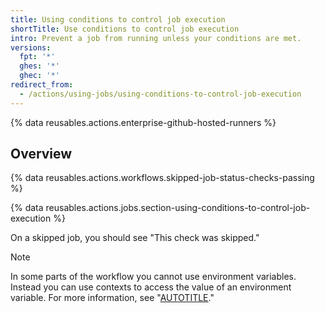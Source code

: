 ```yaml
---
title: Using conditions to control job execution
shortTitle: Use conditions to control job execution
intro: Prevent a job from running unless your conditions are met.
versions:
  fpt: '*'
  ghes: '*'
  ghec: '*'
redirect_from:
  - /actions/using-jobs/using-conditions-to-control-job-execution
---
```


{% data reusables.actions.enterprise-github-hosted-runners %}

## Overview

{% data reusables.actions.workflows.skipped-job-status-checks-passing %}

{% data reusables.actions.jobs.section-using-conditions-to-control-job-execution %}

On a skipped job, you should see "This check was skipped."

> [!NOTE]
> In some parts of the workflow you cannot use environment variables. Instead you can use contexts to access the value of an environment variable. For more information, see "[AUTOTITLE](/actions/learn-github-actions/variables#using-the-env-context-to-access-environment-variable-values)."
